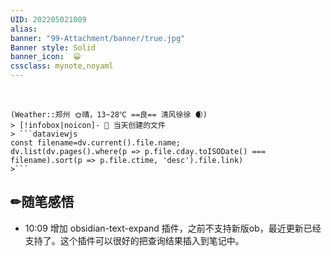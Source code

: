 ```yaml
---
UID: 202205021009 
alias:
banner: "99-Attachment/banner/true.jpg"
Banner style: Solid
banner_icon:  😀
cssclass: mynote,noyaml
---
```

<div data-timeline="122"></div><br>

```ad-flex
(Weather::郑州 🌞晴，13~28℃ ==良== 清风徐徐 🌒)
> [!infobox|noicon]- 🔖 当天创建的文件
> ```dataviewjs 
const filename=dv.current().file.name;
dv.list(dv.pages().where(p => p.file.cday.toISODate() === filename).sort(p => p.file.ctime, 'desc').file.link) 
>```
```


## ✏随笔感悟

- 10:09 增加  obsidian-text-expand 插件，之前不支持新版ob，最近更新已经支持了。这个插件可以很好的把查询结果插入到笔记中。
